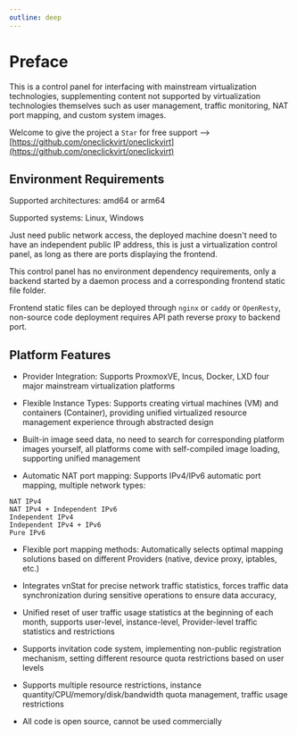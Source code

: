 ```yaml
---
outline: deep
---
```


# Preface

This is a control panel for interfacing with mainstream virtualization technologies, supplementing content not supported by virtualization technologies themselves such as user management, traffic monitoring, NAT port mapping, and custom system images.

Welcome to give the project a ```Star``` for free support --> [https://github.com/oneclickvirt/oneclickvirt](https://github.com/oneclickvirt/oneclickvirt)

## Environment Requirements

Supported architectures: amd64 or arm64

Supported systems: Linux, Windows

Just need public network access, the deployed machine doesn't need to have an independent public IP address, this is just a virtualization control panel, as long as there are ports displaying the frontend.

This control panel has no environment dependency requirements, only a backend started by a daemon process and a corresponding frontend static file folder.

Frontend static files can be deployed through ```nginx``` or ```caddy``` or ```OpenResty```, non-source code deployment requires API path reverse proxy to backend port.

## Platform Features

- Provider Integration: Supports ProxmoxVE, Incus, Docker, LXD four major mainstream virtualization platforms

- Flexible Instance Types: Supports creating virtual machines (VM) and containers (Container), providing unified virtualized resource management experience through abstracted design

- Built-in image seed data, no need to search for corresponding platform images yourself, all platforms come with self-compiled image loading, supporting unified management

- Automatic NAT port mapping: Supports IPv4/IPv6 automatic port mapping, multiple network types:

```
NAT IPv4
NAT IPv4 + Independent IPv6
Independent IPv4
Independent IPv4 + IPv6
Pure IPv6
```

- Flexible port mapping methods: Automatically selects optimal mapping solutions based on different Providers (native, device proxy, iptables, etc.)

- Integrates vnStat for precise network traffic statistics, forces traffic data synchronization during sensitive operations to ensure data accuracy,

- Unified reset of user traffic usage statistics at the beginning of each month, supports user-level, instance-level, Provider-level traffic statistics and restrictions

- Supports invitation code system, implementing non-public registration mechanism, setting different resource quota restrictions based on user levels

- Supports multiple resource restrictions, instance quantity/CPU/memory/disk/bandwidth quota management, traffic usage restrictions

- All code is open source, cannot be used commercially